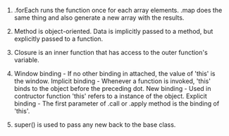 1. .forEach runs the function once for each array elements. .map does the same thing and also generate a new array with the results.

2. Method is object-oriented. Data is implicitly passed to a method, but explicitly passed to a function.

3. Closure is an inner function that has access to the outer function's variable. 

4. Window binding - If no other binding in attached, the value of 'this' is the window.
  Implicit binding - Whenever a function is invoked, 'this' binds to the object before the preceding dot.
  New binding - Used in contructor function 'this' refers to a instance of the object. 
  Explicit binding - The first parameter of .call or .apply method is the binding of 'this'.

5. super() is used to pass any new back to the base class.